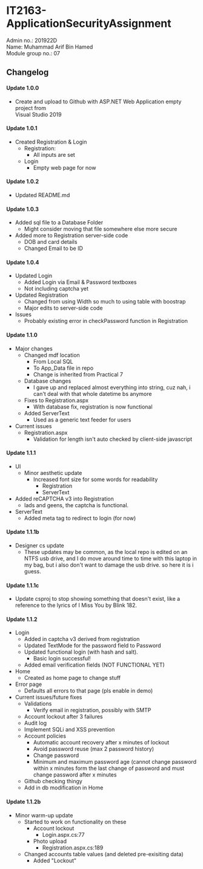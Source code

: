 # IT2163-ApplicationSecurityAssignment
Admin no.: 201922D \
Name: Muhammad Arif Bin Hamed \
Module group no.: 07



## Changelog
#### Update 1.0.0
* Create and upload to Github with ASP.NET Web Application empty project from\
Visual Studio 2019

#### Update 1.0.1
* Created Registration & Login
    * Registration:
        * All inputs are set
    * Login
        * Empty web page for now

#### Update 1.0.2
* Updated README.md

#### Update 1.0.3
* Added sql file to a Database Folder
    * Might consider moving that file somewhere else more secure
* Added more to Registration server-side code
    * DOB and card details
    * Changed Email to be ID

#### Update 1.0.4
* Updated Login
    * Added Login via Email & Password textboxes
    * Not including captcha yet
* Updated Registration
    * Changed from using Width so much to using table with boostrap
    * Major edits to server-side code
* Issues
    * Probably existing error in checkPassword function in Registration

#### Update 1.1.0
* Major changes
    * Changed mdf location
        * From Local SQL
        * To App_Data file in repo
        * Change is inherited from Practical 7
    * Database changes
        * I gave up and replaced almost everything into string, cuz nah, i can't deal with that whole datetime bs anymore
    * Fixes to Registration.aspx
        * With database fix, registration is now functional
    * Added ServerText
        * Used as a generic text feeder for users
* Current issues
    * Registration.aspx
        * Validation for length isn't auto checked by client-side javascript

#### Update 1.1.1
* UI
    * Minor aesthetic update
        * Increased font size for some words for readability
            * Registration
            * ServerText
* Added reCAPTCHA v3 into Registration
    * lads and geens, the captcha is functional.
* ServerText
    * Added meta tag to redirect to login (for now)

#### Update 1.1.1b
* Designer cs update
    * These updates may be common, as the local repo is edited on an NTFS usb drive, and I do move around time to time with this laptop in my bag, but i also don't want to damage the usb drive. so here it is i guess.

#### Update 1.1.1c
* Update csproj to stop showing something that doesn't exist, like a reference to the lyrics of I Miss You by Blink 182.

#### Update 1.1.2
* Login
    * Added in captcha v3 derived from registration
    * Updated TextMode for the password field to Password
    * Updated functional login (with hash and salt). 
        * Basic login successful!
    * Added email verification fields (NOT FUNCTIONAL YET)
* Home
    * Created as home page to change stuff
* Error page
    * Defaults all errors to that page (pls enable in demo)
* Current issues/future fixes
    * Validations
        * Verify email in registration, possibly with SMTP
    * Account lockout after 3 failures
    * Audit log
    * Implement SQLi and XSS prevention
    * Account policies
        * Automatic account recovery after x minutes of lockout
        * Avoid password reuse (max 2 password history)
        * Change password
        * Minimum and maximum password age (cannot change password within x minutes form the last change of password and must change password after x minutes
    * Github checking thingy
    * Add in db modification in Home

#### Update 1.1.2b
* Minor warm-up update
    * Started to work on functionality on these
        * Account lockout
            * Login.aspx.cs:77
        * Photo upload
            * Registration.aspx.cs:189
    * Changed accounts table values (and deleted pre-exisiting data)
        * Added "Lockout"










